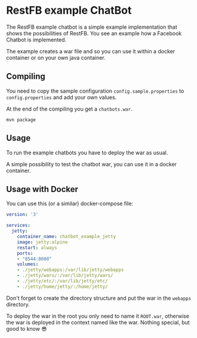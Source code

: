 # RestFB example ChatBot

The RestFB example chatbot is a simple example implementation that shows the possibilities of
RestFB. You see an example how a Facebook Chatbot is implemented.

The example creates a war file and so you can use it within a docker container or on your own 
java container.

## Compiling

You need to copy the sample configuration `config.sample.properties` 
to `config.properties` and add your own values.

At the end of the compiling you get a `chatbots.war`.

```shell 
mvn package
```

## Usage 

To run the example chatbots you have to deploy the war as usual.

A simple possibility to test the chatbot war, you can use it in a docker container.

## Usage with Docker
You can use this (or a similar) docker-compose file:

```yaml
version: '3'

services:
  jetty:
    container_name: chatbot_example_jetty
    image: jetty:alpine
    restart: always
    ports:
    - "8544:8080"
    volumes:
    - ./jetty/webapps:/var/lib/jetty/webapps
    - ./jetty/wars/:/var/lib/jetty/wars/
    - ./jetty/etc/:/var/lib/jetty/etc/
    - ./jetty/home/jetty/:/home/jetty/
```

Don't forget to create the directory structure and put the war in the `webapps` directory. 

To deploy the war in the root you only need to name it `ROOT.war`, otherwise the war is deployed in the context named
like the war. Nothing special, but good to know 😎
